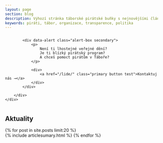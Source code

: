 ```yaml
---
layout: page
section: blog
description: Výhozí stránka táborské pirátské buňky s nejnovějšími články a základním rozcestníkem.
keywords: piráti, tábor, organizace, transparence, politika
---
```



<section class="hero">
	<div class="row">
		<div class="small-12 columns">

			<div data-alert class="alert-box secondary">
				<p>
					Není ti lhostejné veřejné dění?
					Je ti blízký pirátský program?
					A chceš pomoct pirátům v Táboře?
				</p>

				<div>
					<a href="/lide/" class="primary button test">Kontaktuj nás →</a>
				</div>
			</div>

		</div>
	</div>
</section>


## Aktuality <i class="fa fa-newspaper-o"></i>

{% for post in site.posts limit:20 %}  
{% include articlesumary.html %}
{% endfor %}  

